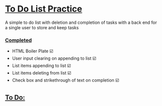 <h1> <ins> To Do List Practice </ins> </h1>

<p> A simple to do list with deletion and completion of tasks with a back end for a single user to store and keep tasks </p>

<h3> <ins>  Completed  </ins> </h3>
<ul>
  <li> HTML Boiler Plate ☑️ </li>
  <li> User input clearing on appending to list ☑️ </li>
  <li> List items appending to list ☑️</li>
  <li> List items deleting from list ☑️</li>
  <li> Check box and strikethrough of text on completion ☑️</li> 
</ul>

<h2> <ins> To Do: </ins> </h2>
